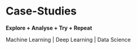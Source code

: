 # Case-Studies

**Explore + Analyse + Try + Repeat** 

Machine Learning | Deep Learning | Data Science
